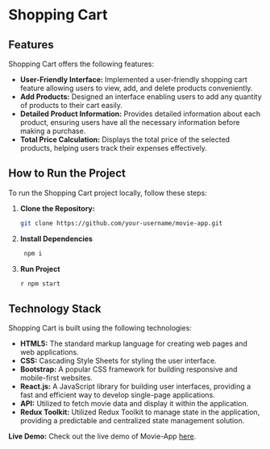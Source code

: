 # Shopping Cart

## Features

Shopping Cart offers the following features:

- **User-Friendly Interface:** Implemented a user-friendly shopping cart feature allowing users to view, add, and delete products conveniently.
- **Add Products:** Designed an interface enabling users to add any quantity of products to their cart easily.
- **Detailed Product Information:** Provides detailed information about each product, ensuring users have all the necessary information before making a purchase.
- **Total Price Calculation:** Displays the total price of the selected products, helping users track their expenses effectively.

## How to Run the Project

To run the Shopping Cart project locally, follow these steps:

1. **Clone the Repository:**
   ```sh
   git clone https://github.com/your-username/movie-app.git

2. **Install Dependencies**
   ```sh
    npm i
3. **Run Project**
   ```sh
   r npm start 

## Technology Stack

Shopping Cart is built using the following technologies:

- **HTML5:** The standard markup language for creating web pages and web applications.
- **CSS:** Cascading Style Sheets for styling the user interface.
- **Bootstrap:** A popular CSS framework for building responsive and mobile-first websites.
- **React.js:** A JavaScript library for building user interfaces, providing a fast and efficient way to develop single-page applications.
- **API:** Utilized to fetch movie data and display it within the application.
- **Redux Toolkit:** Utilized Redux Toolkit to manage state in the application, providing a predictable and centralized state management solution.


**Live Demo:** Check out the live demo of Movie-App [here](https://ahmed-react-e-commerce.netlify.app).
